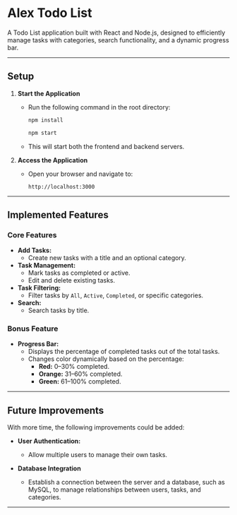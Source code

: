 # **Alex Todo List**

A Todo List application built with React and Node.js, designed to efficiently manage tasks with categories, search functionality, and a dynamic progress bar.

---

## **Setup**

1. **Start the Application**
   - Run the following command in the root directory:
        ```bash
     npm install
     ```
     ```bash
     npm start
     ```
   - This will start both the frontend and backend servers.

2. **Access the Application**
   - Open your browser and navigate to:
     ```
     http://localhost:3000
     ```

---

## **Implemented Features**

### **Core Features**
- **Add Tasks:**
  - Create new tasks with a title and an optional category.
- **Task Management:**
  - Mark tasks as completed or active.
  - Edit and delete existing tasks.
- **Task Filtering:**
  - Filter tasks by `All`, `Active`, `Completed`, or specific categories.
- **Search:**
  - Search tasks by title.

### **Bonus Feature**
- **Progress Bar:**
  - Displays the percentage of completed tasks out of the total tasks.
  - Changes color dynamically based on the percentage:
    - **Red:** 0–30% completed.
    - **Orange:** 31–60% completed.
    - **Green:** 61–100% completed.

---

## **Future Improvements**

With more time, the following improvements could be added:

- **User Authentication:**
  - Allow multiple users to manage their own tasks.

- **Database Integration**
  - Establish a connection between the server and a database, such as MySQL, to manage relationships between users, tasks, and categories.

---


